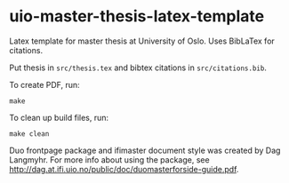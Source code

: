 # uio-master-thesis-latex-template
Latex template for master thesis at University of Oslo. Uses BibLaTex for citations.

Put thesis in `src/thesis.tex` and bibtex citations in `src/citations.bib`.

To create PDF, run:
```
make
```

To clean up build files, run:
```
make clean
```

Duo frontpage package and ifimaster document style was created by Dag
Langmyhr. For more info about using the package, see
http://dag.at.ifi.uio.no/public/doc/duomasterforside-guide.pdf.
